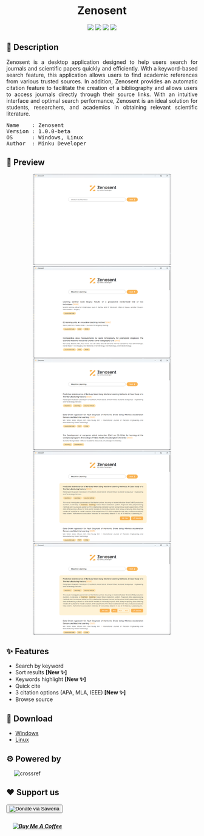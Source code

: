 <!-- Title -->
<div align="center">
    <h1>Zenosent</h1>
</div>

<!-- Badges -->
<div align="center">
    <img src="https://img.shields.io/badge/Electron-191970?style=for-the-badge&logo=Electron&logoColor=white" /> 
    <img src="https://img.shields.io/badge/JavaScript-323330?style=for-the-badge&logo=javascript&logoColor=F7DF1E" /> 
    <img src="https://img.shields.io/badge/HTML5-E34F26?style=for-the-badge&logo=html5&logoColor=white" /> 
    <img src="https://img.shields.io/badge/CSS3-1572B6?style=for-the-badge&logo=css3&logoColor=white" />
</div>

<!-- Descriptions -->
<h2>
    📝 Description
</h2>
<p align="justify">
Zenosent is a desktop application designed to help users search for journals and scientific papers quickly and efficiently. With a keyword-based search feature, this application allows users to find academic references from various trusted sources. In addition, Zenosent provides an automatic citation feature to facilitate the creation of a bibliography and allows users to access journals directly through their source links. With an intuitive interface and optimal search performance, Zenosent is an ideal solution for students, researchers, and academics in obtaining relevant scientific literature.
</p>

<pre>
Name    : Zenosent
Version : 1.0.0-beta
OS      : Windows, Linux
Author  : Minku Developer
</pre>

<!-- Preview -->
<h2>
    📸 Preview
</h2>
<div align="center">
    <img src="https://github.com/naufalhanif25/zenosent/blob/main/assets/doc/main.png" alt="main" style="width: 360px; max-width: 100%; height: 240px; max-height: 100%"></img>
    <img src="https://github.com/naufalhanif25/zenosent/blob/main/assets/doc/sort_asc.png" alt="sort ascending" style="width: 360px; max-width: 100%; height: 240px; max-height: 100%"></img>
    <img src="https://github.com/naufalhanif25/zenosent/blob/main/assets/doc/sort_desc.png" alt="sort descending" style="width: 360px; max-width: 100%; height: 240px; max-height: 100%"></img>
    <img src="https://github.com/naufalhanif25/zenosent/blob/main/assets/doc/journal_details.png" alt="journal details" style="width: 360px; max-width: 100%; height: 240px; max-height: 100%"></img>
    <img src="https://github.com/naufalhanif25/zenosent/blob/main/assets/doc/citation_options.png" alt="citation options" style="width: 360px; max-width: 100%; height: 240px; max-height: 100%"></img>
</div>

<!-- Features -->
<h2>
    ✨ Features
</h2>
<ul>
    <li>Search by keyword</li>
    <li>Sort results <strong>[New ✨]</strong></li>
    <li>Keywords highlight <strong>[New ✨]</strong></li>
    <li>Quick cite</li>
    <li>3 citation options (APA, MLA, IEEE) <strong>[New ✨]</strong></li>
    <li>Browse source</li>
</ul>

<!-- Donwload links -->
<h2>
    🔗 Download
</h2>
<ul>
    <li>
        <a href="https://github.com/naufalhanif25/zenosent/raw/refs/heads/main/release-builds/zenosent-win32-ia32.zip" download>Windows</a>
    </li>
    <li>
        <a href="https://github.com/naufalhanif25/zenosent/raw/refs/heads/main/release-builds/zenosent-linux-x64.tar" download>Linux</a>
    </li>
</ul>

<!-- Powered by -->
<h2>
    ⚙️ Powered by
</h2>
&nbsp;&nbsp;&nbsp;&nbsp;
<img src="https://scispace.com/resources/content/images/2021/07/Crossref-Logo.jpeg" alt="crossref" style="width: 160px; max-width: 100%; height: 60px; max-height: 100%"></img>

<!-- Donation -->
<h2>
    ❤️ Support us
    <h5>
        <a href="https://saweria.co/minkudeveloper" target="_blank" style="justify: center;"> 
            <button>
                <img src="https://encrypted-tbn0.gstatic.com/images?q=tbn:ANd9GcR2n797tizOh5Lk4p0xeQsYjsVkW6mZ7uN4BipecBl7My2s4LFc-sU_MGhrz-mS4s5k6N8&usqp=CAU" alt="Donate via Saweria" style="width: 200px; height: 120px; vertical-align: middle;">
            </button> 
        </a>
    </h5>
    <h5>&nbsp;&nbsp;&nbsp;&nbsp;
        <a href="https://buymeacoffee.com/minkudev" target="_blank" style="justify: center;">
            <img src="https://img.shields.io/badge/Buy%20Me%20a%20Coffee-ffdd00?style=for-the-badge&logo=buy-me-a-coffee&logoColor=black" alt="Buy Me A Coffee" style="width: 160px; heigh: 64px; vertical-align: middle;" >
        </a>
    </h5>
</h2>